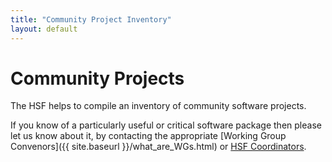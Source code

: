```yaml
---
title: "Community Project Inventory"
layout: default
---
```


# Community Projects

The HSF helps to compile an inventory of community software projects.

If you know of a particularly useful or critical software package then
please let us know about it, by contacting the appropriate
[Working Group Convenors]({{ site.baseurl }}/what_are_WGs.html) or
[HSF Coordinators](mailto:hsf-coordination@googlegroups.com).
